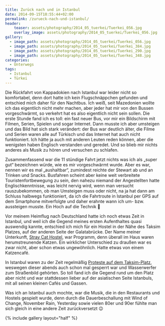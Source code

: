 ```yaml
---
title: Zurück nach und in Istanbul
date: 2014-09-15T18:55:44+02:00
permalink: /zurueck-nach-und-istanbul/
header:
    teaser: assets/photography/2014_05_tuerkei/Tuerkei_056.jpg
    overlay_image: assets/photography/2014_05_tuerkei/Tuerkei_056.jpg
gallery:
  - image_path: assets/photography/2014_05_tuerkei/Tuerkei_056.jpg
  - image_path: assets/photography/2014_05_tuerkei/Tuerkei_384.jpg
  - image_path: assets/photography/2014_05_tuerkei/Tuerkei_290.jpg
  - image_path: assets/photography/2014_05_tuerkei/Tuerkei_348.jpg
categories:
  - Unterwegs
tags:
  - Istanbul
  - Türkei
---
```

Die Rückfahrt von Kappadokien nach Istanbul war leider nicht so komfortabel, 
denn dort hatte ich kein Flugschnäppchen gefunden und entschied mich daher für den Nachtbus. 
Ich weiß, seit Mazedonien wollte ich das eigentlich nicht mehr machen, aber jeder hat mir von den Bussen vorgeschwärmt, 
so verkehrt hat es also eigentlich nicht sein sollen. Die erste Stunde fand ich es toll: ein fast neuer Bus, 
vor mir ein Bildschirm mit Filmen, Serien, Spielen und sogar Internet. 
Dann musste ich aber umsteigen und das Bild hat sich stark verändert: der Bus war deutlich älter, 
die Filme und Serien waren alle auf Türkisch und das Internet hat auch nicht funktioniert. 
Ich hätte ja auch mit anderen Leuten reden können, aber die wenigsten haben Englisch verstanden und geredet. 
Und so blieb mir nichts anderes als Musik zu hören und versuchen zu schlafen.

Zusammenfassend war die 11 stündige Fahrt jetzt nichts was ich als „super gut“ bezeichnen würde, wie es mir vorgeschwärmt wurde. 
Aber es war, nennen wir es mal „aushaltbar“, zumindest reichte der Stewart ab und an Trinken und Snacks. 
Busfahren scheint aber keine weit verbreitete Touristenfortbewegung zu sein, den nahezu niemand der Angestellten hatte Englischkenntnisse, 
was leicht nervig wird, wenn man versucht rauszubekommen, ob man Umsteigen muss oder nicht, 
na ja hat dann am Schluss halbwegs funktioniert, da ich die Fahrtroute in Istanbul per GPS auf dem Smartphone mitverfolgte 
und daher erahnte wann ich um- bzw. aussteigen musste. Ein Hoch auf die Technik 🙂

Vor meinem Heimflug nach Deutschland hatte ich noch etwas Zeit in Istanbul, und weil ich die Gegend meines ersten Aufenthaltes quasi auswendig kannte, 
entschied ich mich für ein Hostel in der Nähe des Taksim Platzes, auf der anderen Seite der Galatabrücke. 
Der Name meiner Unterkunft, [Stray Cat Hostel](http://www.hostelstraycat.com/), war Programm, 
denn überall im Haus waren herumstreunende Katzen. Ein wirklicher Unterschied zu draußen war es zwar nicht, aber schon etwas ungewöhnlich. 
Hatte etwas von einem Katzencafé.

In Istanbul waren zu der Zeit regelmäßig [Proteste auf dem Taksim-Platz](http://www.n-tv.de/politik/Taksim-Platz-mit-Wasserwerfern-geraeumt-article10872191.html), 
weswegen dieser abends auch schon mal gesperrt war und Wasserwerfer zum Straßenbild gehörten. 
So toll fand ich die Gegend rund um den Platz aber nicht und war stattdessen lieber auf der asiatischen Seite Istanbuls, 
mit all seinen kleinen Cafés und Gassen.

Was ich an Istanbul auch mochte, war die Musik, die in den Restaurants und Hostels gespielt wurde, 
denn durch die Dauerbeschallung mit Wind of Change, November Rain, Yesterday sowie vielen 80er und 90er fühlte man sich gleich 
in eine andere Zeit zurückversetzt 😉

{% include gallery layout="half" %}